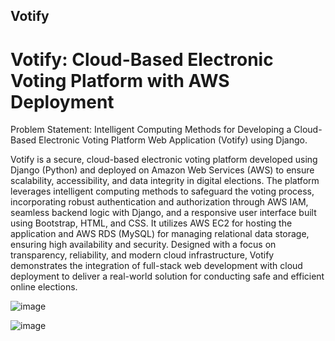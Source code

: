 ## Votify

# Votify: Cloud-Based Electronic Voting Platform with AWS Deployment 

Problem Statement: Intelligent Computing Methods for Developing a Cloud-Based Electronic Voting Platform Web Application (Votify) using Django.

Votify is a secure, cloud-based electronic voting platform developed using Django (Python) and deployed on Amazon Web Services (AWS) to ensure scalability, accessibility, and data integrity in digital elections. The platform leverages intelligent computing methods to safeguard the voting process, incorporating robust authentication and authorization through AWS IAM, seamless backend logic with Django, and a responsive user interface built using Bootstrap, HTML, and CSS. It utilizes AWS EC2 for hosting the application and AWS RDS (MySQL) for managing relational data storage, ensuring high availability and security. Designed with a focus on transparency, reliability, and modern cloud infrastructure, Votify demonstrates the integration of full-stack web development with cloud deployment to deliver a real-world solution for conducting safe and efficient online elections.

![image](https://user-images.githubusercontent.com/110025521/232314859-46b5cf40-7fdb-4db6-a0e9-27af16c6bbcd.png)

![image](https://user-images.githubusercontent.com/110025521/232314897-0336b0a8-b41c-4af4-8750-a4cc578ec95f.png)
